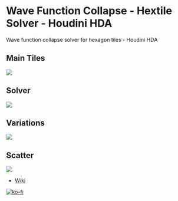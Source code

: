 # Wave Function Collapse - Hextile Solver - Houdini HDA
Wave function collapse solver for hexagon tiles - Houdini HDA

## Main Tiles
![](https://raw.githubusercontent.com/proceduralit/WFC_Hextile/main/doc_files/main_tiles.jpg)
## Solver
![](https://raw.githubusercontent.com/proceduralit/WFC_Hextile/main/doc_files/maintiles_solver.gif)
## Variations
![](https://raw.githubusercontent.com/proceduralit/WFC_Hextile/main/doc_files/scatter_tiles.jpg)
## Scatter
![](https://raw.githubusercontent.com/proceduralit/WFC_Hextile/main/doc_files/WFC_Hextile_mainPage.jpg)

* [Wiki](https://github.com/proceduralit/WFC_Hextile/wiki)


[![ko-fi](https://ko-fi.com/img/githubbutton_sm.svg)](https://ko-fi.com/X8X7IAKLZ)